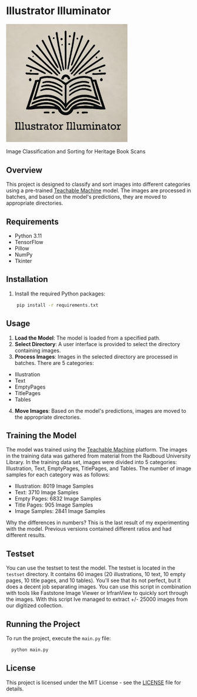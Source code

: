 # Illustrator Illuminator
<img src="Illustrator-Illuminator.png" alt="Illustrator Illuminator" width="330"/>

Image Classification and Sorting for Heritage Book Scans

## Overview
This project is designed to classify and sort images into different categories 
using a pre-trained [Teachable Machine](https://teachablemachine.withgoogle.com/) model. 
The images are processed in batches, and based on the model's predictions, they are moved to appropriate directories.

## Requirements
- Python 3.11
- TensorFlow
- Pillow
- NumPy
- Tkinter

## Installation
1. Install the required Python packages:
```bash
    pip install -r requirements.txt
```

## Usage
1. **Load the Model**: The model is loaded from a specified path.
2. **Select Directory**: A user interface is provided to select the directory containing images.
3. **Process Images**: Images in the selected directory are processed in batches. There are 5 categories:

- Illustration
- Text
- EmptyPages
- TitlePages
- Tables

4. **Move Images**: Based on the model's predictions, images are moved to the appropriate directories. 

## Training the Model
The model was trained using the [Teachable Machine](https://teachablemachine.withgoogle.com/) platform. 
The images in the training data was gathered from material from the Radboud University Library.
In the training data set, images were divided into 5 categories: Illustration, Text, EmptyPages, TitlePages, and Tables.
The number of image samples for each category was as follows:

- Illustration: 8019 Image Samples
- Text: 3710 Image Samples
- Empty Pages: 6832 Image Samples
- Title Pages: 905 Image Samples
- Image Samples: 2841 Image Samples

Why the differences in numbers? This is the last result of my experimenting with the model. Previous versions contained
different ratios and had different results.

## Testset

You can use the testset to test the model. The testset is located in the `testset` directory. It contains 60 images
(20 illustrations, 10 text, 10 empty pages, 10 title pages, and 10 tables). You'll see that its not perfect,
but it does a decent job separating images. You can use this script in combination with tools like Faststone Image Viewer
or IrfranView to quickly sort through the images. With this script Ive managed to extract +/- 25000 images from our 
digitized collection.


## Running the Project
To run the project, execute the `main.py` file:
```bash
  python main.py
```
    
## License
This project is licensed under the MIT License - see the [LICENSE](LICENSE) file for details.
```